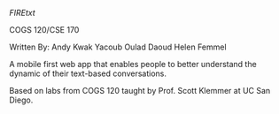 *FIREtxt*

COGS 120/CSE 170

Written By: Andy Kwak Yacoub Oulad Daoud Helen Femmel

A mobile first web app that enables people to better understand the dynamic of their text-based conversations.

Based on labs from COGS 120 taught by Prof. Scott Klemmer at UC San Diego.